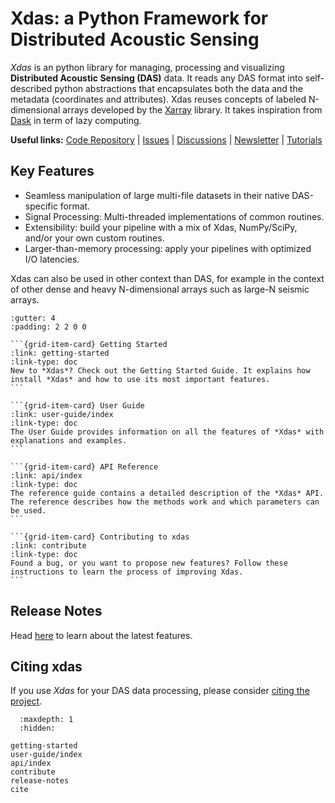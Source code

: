 # Xdas: a Python Framework for Distributed Acoustic Sensing

*Xdas* is an python library for managing, processing and visualizing **Distributed Acoustic Sensing (DAS)** data. It reads any DAS format into self-described python abstractions that encapsulates both the data and the metadata (coordinates and attributes). Xdas reuses concepts of labeled N-dimensional arrays developed by the [Xarray](https://xarray.dev) library. It takes inspiration from [Dask](https://www.dask.org/) in term of lazy computing.

**Useful links:** [Code Repository](https://github.com/xdas-dev/xdas) | [Issues](https://github.com/xdas-dev/xdas/issues) | [Discussions](https://github.com/xdas-dev/xdas/discussions) | [Newsletter](https://groups.google.com/g/xdas) | [Tutorials](https://github.com/xdas-dev/tutorials)

## Key Features

- Seamless manipulation of large multi-file datasets in their native DAS-specific format.
- Signal Processing: Multi-threaded implementations of common routines.
- Extensibility: build your pipeline with a mix of Xdas, NumPy/SciPy, and/or your own custom routines. 
- Larger-than-memory processing: apply your pipelines with optimized I/O latencies.

Xdas can also be used in other context than DAS, for example in the context of other dense and heavy N-dimensional arrays such as large-N seismic arrays.


````{grid} 1 2 2 2
:gutter: 4
:padding: 2 2 0 0

```{grid-item-card} Getting Started
:link: getting-started
:link-type: doc
New to *Xdas*? Check out the Getting Started Guide. It explains how install *Xdas* and how to use its most important features. 
```

```{grid-item-card} User Guide
:link: user-guide/index
:link-type: doc
The User Guide provides information on all the features of *Xdas* with explanations and examples.
```

```{grid-item-card} API Reference
:link: api/index
:link-type: doc
The reference guide contains a detailed description of the *Xdas* API. The reference describes how the methods work and which parameters can be used.
```

```{grid-item-card} Contributing to xdas
:link: contribute
:link-type: doc
Found a bug, or you want to propose new features? Follow these instructions to learn the process of improving Xdas.
```
````

## Release Notes

Head [here](release-notes) to learn about the latest features.

## Citing xdas

If you use *Xdas* for your DAS data processing, please consider [citing the project](cite).

```{toctree}
  :maxdepth: 1
  :hidden:

getting-started
user-guide/index
api/index
contribute
release-notes
cite
```
